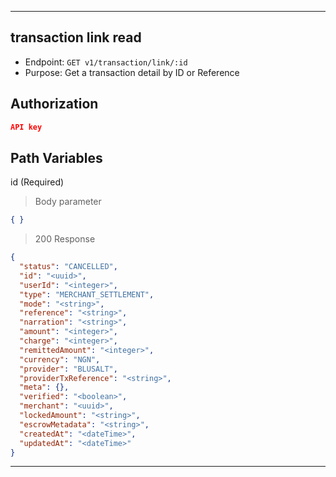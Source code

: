 
----------------------------------------------------------------------------------
## transaction link read
* Endpoint: `GET v1/transaction/link/:id`
* Purpose: Get a transaction detail by ID or Reference

## Authorization

```json
API key
```

## Path Variables
id                          <string>(Required)

> Body parameter
```json
{ }
```

> 200 Response

```json
{
  "status": "CANCELLED",
  "id": "<uuid>",
  "userId": "<integer>",
  "type": "MERCHANT_SETTLEMENT",
  "mode": "<string>",
  "reference": "<string>",
  "narration": "<string>",
  "amount": "<integer>",
  "charge": "<integer>",
  "remittedAmount": "<integer>",
  "currency": "NGN",
  "provider": "BLUSALT",
  "providerTxReference": "<string>",
  "meta": {},
  "verified": "<boolean>",
  "merchant": "<uuid>",
  "lockedAmount": "<string>",
  "escrowMetadata": "<string>",
  "createdAt": "<dateTime>",
  "updatedAt": "<dateTime>"
}
```
-----------------------------------------------------------------------------